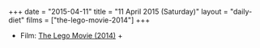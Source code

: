 +++
date = "2015-04-11"
title = "11 April 2015 (Saturday)"
layout = "daily-diet"
films = ["the-lego-movie-2014"]
+++


* Film: [The Lego Movie (2014)](/films/the-lego-movie-2014) +